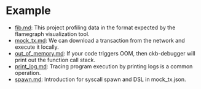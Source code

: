# Example

- [fib.md](./fib.md): This project profiling data in the format expected by the flamegraph visualization tool.
- [mock_tx.md](./mock_tx.md): We can download a transaction from the network and execute it locally.
- [out_of_memory.md](./out_of_memory.md): If your code triggers OOM, then ckb-debugger will print out the function call stack.
- [print_log.md](./print_log.md): Tracing program execution by printing logs is a common operation.
- [spawn.md](./spawn.md): Introduction for syscall spawn and DSL in mock_tx.json.
